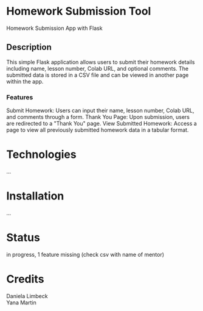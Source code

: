# Homework Submission Tool
Homework Submission App with Flask

## Description
This simple Flask application allows users to submit their homework details including name, lesson number, Colab URL, and optional comments. The submitted data is stored in a CSV file and can be viewed in another page within the app.

### Features
Submit Homework: Users can input their name, lesson number, Colab URL, and comments through a form.
Thank You Page: Upon submission, users are redirected to a "Thank You" page.
View Submitted Homework: Access a page to view all previously submitted homework data in a tabular format.

# Technologies
...

# Installation
...

# Status
in progress, 1 feature missing (check csv with name of mentor)

# Credits
Daniela Limbeck  
Yana Martin
